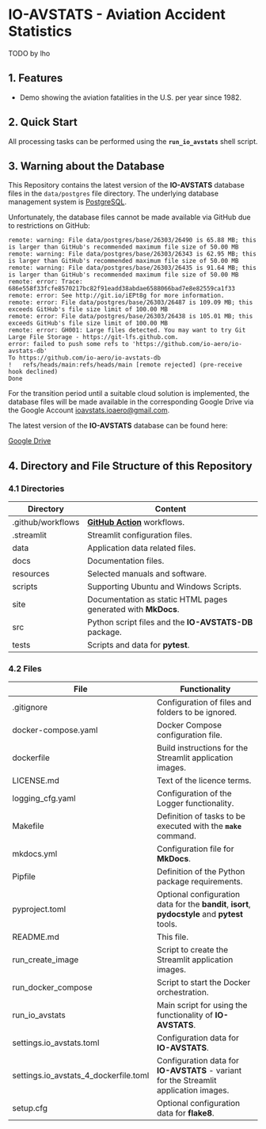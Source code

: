 # IO-AVSTATS - Aviation Accident Statistics

TODO by lho

## 1. Features

- Demo showing the aviation fatalities in the U.S. per year since 1982.

## 2. Quick Start

All processing tasks can be performed using the **`run_io_avstats`** shell script.

## 3. Warning about the Database

This Repository contains the latest version of the **IO-AVSTATS** database files in the `data/postgres` file directory. 
The underlying database management system is [PostgreSQL](https://www.postgresql.org).

Unfortunately, the database files cannot be made available via GitHub due to restrictions on GitHub:

    remote: warning: File data/postgres/base/26303/26490 is 65.88 MB; this is larger than GitHub's recommended maximum file size of 50.00 MB        
    remote: warning: File data/postgres/base/26303/26343 is 62.95 MB; this is larger than GitHub's recommended maximum file size of 50.00 MB        
    remote: warning: File data/postgres/base/26303/26435 is 91.64 MB; this is larger than GitHub's recommended maximum file size of 50.00 MB        
    remote: error: Trace: 686e558f33fcfe8570217bc82f91eadd38abdae6588066bad7e8e82559ca1f33        
    remote: error: See http://git.io/iEPt8g for more information.        
    remote: error: File data/postgres/base/26303/26487 is 109.09 MB; this exceeds GitHub's file size limit of 100.00 MB        
    remote: error: File data/postgres/base/26303/26438 is 105.01 MB; this exceeds GitHub's file size limit of 100.00 MB        
    remote: error: GH001: Large files detected. You may want to try Git Large File Storage - https://git-lfs.github.com.        
    error: failed to push some refs to 'https://github.com/io-aero/io-avstats-db'
    To https://github.com/io-aero/io-avstats-db
    !	refs/heads/main:refs/heads/main	[remote rejected] (pre-receive hook declined)
    Done

For the transition period until a suitable cloud solution is implemented, the database files will be made available in the corresponding Google Drive via the Google Account ioavstats.ioaero@gmail.com.  

The latest version of the **IO-AVSTATS** database can be found here: 

[Google Drive](https://drive.google.com/drive/folders/1VvIHxnsTbaoQnkLnr-jiszwOO1HD5bTc?usp=share_link)

## 4. Directory and File Structure of this Repository

### 4.1 Directories

| Directory         | Content                                                       |
|-------------------|---------------------------------------------------------------|
| .github/workflows | **[GitHub Action](https://github.com/actions)** workflows.    |
| .streamlit        | Streamlit configuration files.                                |
| data              | Application data related files.                               |
| docs              | Documentation files.                                          |
| resources         | Selected manuals and software.                                |
| scripts           | Supporting Ubuntu and Windows Scripts.                        |
| site              | Documentation as static HTML pages generated with **MkDocs**. |
| src               | Python script files and the **IO-AVSTATS-DB** package.        |
| tests             | Scripts and data for **pytest**.                              |

### 4.2 Files

| File                                  | Functionality                                                                                   |
|---------------------------------------|-------------------------------------------------------------------------------------------------|
| .gitignore                            | Configuration of files and folders to be ignored.                                               |
| docker-compose.yaml                   | Docker Compose configuration file.                                                              |
| dockerfile                            | Build instructions for the Streamlit application images.                                        |
| LICENSE.md                            | Text of the licence terms.                                                                      |
| logging_cfg.yaml                      | Configuration of the Logger functionality.                                                      |
| Makefile                              | Definition of tasks to be executed with the **`make`** command.                                 |
| mkdocs.yml                            | Configuration file for **MkDocs**.                                                              |
| Pipfile                               | Definition of the Python package requirements.                                                  |
| pyproject.toml                        | Optional configuration data for the **bandit**, **isort**, **pydocstyle** and **pytest** tools. |
| README.md                             | This file.                                                                                      |
| run_create_image                      | Script to create the Streamlit application images.                                              |
| run_docker_compose                    | Script to start the Docker orchestration.                                                       |
| run_io_avstats                        | Main script for using the functionality of **IO-AVSTATS**.                                      |
| settings.io_avstats.toml              | Configuration data for **IO-AVSTATS**.                                                          |
| settings.io_avstats_4_dockerfile.toml | Configuration data for **IO-AVSTATS** - variant for the Streamlit application images.           |
| setup.cfg                             | Optional configuration data for **flake8**.                                                     |
